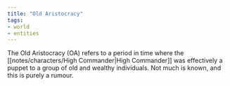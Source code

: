 ```yaml
---
title: "Old Aristocracy"
tags:
- world
- entities
---
```


The Old Aristocracy (OA) refers to a period in time where the [[notes/characters/High Commander|High Commander]] was effectively a puppet to a group of old and wealthy individuals. Not much is known, and this is purely a rumour.